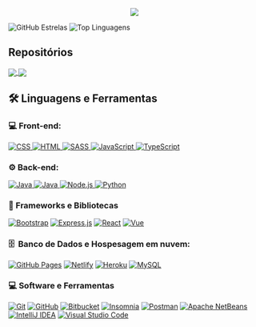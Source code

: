 <p align="center">
  <img src="https://readme-typing-svg.demolab.com/?lines=Fábio%20Júnior%20Barbosa;Full-Stack%20Web%20&font=Fira%20Code&center=true&width=440&height=45&color=f75c7e&vCenter=true&size=22&pause=1000">
</p>

<p>
  <img src="https://github-readme-stats.vercel.app/api?username=fjbdesenv&show_icons=true&theme=radical" alt="GitHub Estrelas" />
  <img src="https://github-readme-stats.vercel.app/api/top-langs/?username=fjbdesenv&layout=compact&theme=radical" alt="Top Linguagens" />
</p>

## Repositórios
<a href="https://github.com/fjbdesenv/Weather">
  <img align="center" src="https://github-readme-stats.vercel.app/api/pin/?username=fjbdesenv&repo=Weather&theme=radical" />
</a>

<a href="https://github.com/fjbdesenv/MercadoFlix">
  <img align="center" src="https://github-readme-stats.vercel.app/api/pin/?username=fjbdesenv&repo=MercadoFlix&theme=radical" />
</a>

## 🛠 Linguagens e Ferramentas</h2>

### 💻 Front-end:
<p>
    <a href="https://github.com/search?q=user%3Afjbdesenv+language%3Acss">
        <img alt="CSS" src="https://img.shields.io/badge/CSS-1572B6.svg?logo=css3&logoColor=white">
    </a>
    <a href="https://github.com/search?q=user%3Afjbdesenv+language%3Ahtml">
        <img alt="HTML" src="https://img.shields.io/badge/HTML-E34F26.svg?logo=html5&logoColor=white">
    </a>
    <a href="https://github.com/search?q=user%3Afjbdesenv+language%3Asass">
         <img alt="SASS" src="https://img.shields.io/badge/Sass-hotpink.svg?logo=SASS&logoColor=white">
    </a>
    <a href="https://github.com/search?q=user%3Afjbdesenv+language%3Ajavascript">
        <img alt="JavaScript" src="https://img.shields.io/badge/JavaScript-F7DF1E.svg?logo=javascript&logoColor=black">
    </a>
    <a href="https://github.com/search?q=user%3Afjbdesenv+language%3AtypeScript">
         <img alt="TypeScript" src="https://img.shields.io/badge/TypeScript-007ACC.svg?logo=typescript&logoColor=white">
    </a>
</p>

### ⚙️ Back-end:
<p>
    <a href="https://github.com/search?q=user%3Afjbdesenv+language%3Ajava">
        <img alt="Java" src="https://custom-icon-badges.demolab.com/badge/Java-007396.svg?logo=java&logoColor=white">
    </a>
    <a href="https://github.com/search?q=user%3Afjbdesenv+language%3Ajava">
        <img alt="Java" src="https://custom-icon-badges.demolab.com/badge/SpringBoot-007396.svg?logo=java&logoColor=white">
    </a>
    <a href="https://github.com/search?q=user%3Afjbdesenv+language%3Ajavascript">
        <img alt="Node.js" src="https://img.shields.io/badge/Node.js-43853D.svg?logo=node.js&logoColor=white">
    </a>
    <a href="https://github.com/search?q=user%3fjbdesenv+language%3Apython">
        <img alt="Python" src="https://img.shields.io/badge/Python-14354C.svg?logo=python&logoColor=white">
    </a>
</p>

### 🧰 Frameworks e Bibliotecas
<p>
    <a href="#"><img alt="Bootstrap" src="https://img.shields.io/badge/Bootstrap-7952B3.svg?logo=bootstrap&logoColor=white"></a>
    <a href="#"><img alt="Express.js" src="https://img.shields.io/badge/Express.js-404d59.svg?logo=express&logoColor=white"></a>
    <a href="#"><img alt="React" src="https://img.shields.io/badge/React-20232a.svg?logo=react&logoColor=%2361DAFB&logoColor=white"></a>
    <a href="#"><img alt="Vue" src="https://img.shields.io/badge/Vue-000000.svg?logo=vue.js"></a>
</p>

### 🗄️ &nbsp;Banco de Dados e Hospesagem em nuvem:</h3>
<p> 
    <a href="#"><img alt="GitHub Pages" src="https://img.shields.io/badge/GitHub%20Pages-327FC7.svg?logo=github&logoColor=white"></a>
    <a href="#"><img alt="Netlify" src="https://img.shields.io/badge/Netlify-17C7D5.svg?logo=netlify&logoColor=white"></a>
    <a href="#"><img alt="Heroku" src="https://img.shields.io/badge/Heroku-430098.svg?logo=heroku&logoColor=white"></a>
    <a href="#"><img alt="MySQL" src="https://img.shields.io/badge/MySQL-00f.svg?logo=mysql&logoColor=white"></a>
</p>

### 💻 Software e Ferramentas
<p>
    <a href="#"><img alt="Git" src="https://img.shields.io/badge/Git-F05033.svg?logo=git&logoColor=white"></a>
    <a href="#"><img alt="GitHub" src="https://img.shields.io/badge/GitHub-000000.svg?logo=github&logoColor=white"></a>
    <a href="#"><img alt="Bitbucket" src="https://img.shields.io/badge/Bitbucket-1980C8.svg?logo=bitbucket&logoColor=white"></a>
    <a href="#"><img alt="Insomnia" src="https://img.shields.io/badge/Insomnia-9821A2?logo=insomnia&logoColor=white"></a>
    <a href="#"><img alt="Postman" src="https://img.shields.io/badge/Postman-EEEEEE?logo=postman&logoColor=red"></a>
    <a href="#"><img alt="Apache NetBeans" src="https://img.shields.io/badge/Apache%20NetBeans-049783.svg?logo=apachenetbeanside&logoColor=black"></a>
    <a href="#"><img alt="IntelliJ IDEA" src="https://img.shields.io/badge/IntelliJ%20IDEA-000000.svg?logo=intellijidea&logoColor=yellow"></a>
    <a href="#"><img alt="Visual Studio Code" src="https://img.shields.io/badge/Visual%20Studio%20Code-0078d7.svg?logo=visual-studio-code&logoColor=white"></a>
</p>
